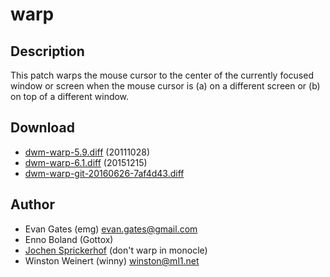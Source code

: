 warp
====

Description
-----------
This patch warps the mouse cursor to the center of the currently focused window
or screen when the mouse cursor is (a) on a different screen or (b) on top of a
different window.

Download
--------
* [dwm-warp-5.9.diff](dwm-warp-5.9.diff) (20111028)
* [dwm-warp-6.1.diff](dwm-warp-6.1.diff) (20151215)
* [dwm-warp-git-20160626-7af4d43.diff](dwm-warp-git-20160626-7af4d43.diff)

Author
------
* Evan Gates (emg) <evan.gates@gmail.com>
* Enno Boland (Gottox)
* [Jochen Sprickerhof](mailto:project@firstname.lastname.de) (don't warp in monocle)
* Winston Weinert (winny) <winston@ml1.net>
